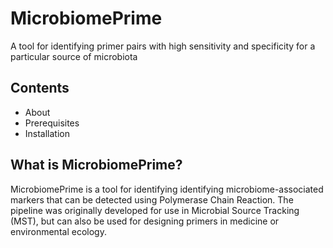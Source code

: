 # MicrobiomePrime
A tool for identifying primer pairs with high sensitivity and specificity for a particular source of microbiota

## Contents
- About
- Prerequisites
- Installation

## What is MicrobiomePrime?
MicrobiomePrime is a tool for identifying identifying microbiome-associated markers that can be detected using Polymerase Chain Reaction.
The pipeline was originally developed for use in Microbial Source Tracking (MST), but can also be used for designing primers in medicine or environmental ecology.
